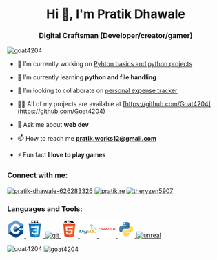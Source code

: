 <h1 align="center">Hi 👋, I'm Pratik Dhawale</h1>
<h3 align="center">Digital Craftsman (Developer/creator/gamer)</h3>

<p align="left"> <img src="https://komarev.com/ghpvc/?username=goat4204&label=Profile%20views&color=0e75b6&style=flat" alt="goat4204" /> </p>

- 🔭 I’m currently working on [Pyhton basics and python projects](https://github.com/Goat4204/FE_2019_PPS_python.git)

- 🌱 I’m currently learning **python and file handling**

- 👯 I’m looking to collaborate on [personal expense tracker](https://github.com/Goat4204/Personal-Expense-Tracker.git)

- 👨‍💻 All of my projects are available at [https://github.com/Goat4204](https://github.com/Goat4204)

- 💬 Ask me about **web dev**

- 📫 How to reach me **pratik.works12@gmail.com**

- ⚡ Fun fact **I love to play games**

<h3 align="left">Connect with me:</h3>
<p align="left">
<a href="https://linkedin.com/in/pratik-dhawale-626283326" target="blank"><img align="center" src="https://raw.githubusercontent.com/rahuldkjain/github-profile-readme-generator/master/src/images/icons/Social/linked-in-alt.svg" alt="pratik-dhawale-626283326" height="30" width="40" /></a>
<a href="https://instagram.com/pratik.re" target="blank"><img align="center" src="https://raw.githubusercontent.com/rahuldkjain/github-profile-readme-generator/master/src/images/icons/Social/instagram.svg" alt="pratik.re" height="30" width="40" /></a>
<a href="https://www.youtube.com/c/theryzen5907" target="blank"><img align="center" src="https://raw.githubusercontent.com/rahuldkjain/github-profile-readme-generator/master/src/images/icons/Social/youtube.svg" alt="theryzen5907" height="30" width="40" /></a>
</p>

<h3 align="left">Languages and Tools:</h3>
<p align="left"> <a href="https://www.w3schools.com/cpp/" target="_blank" rel="noreferrer"> <img src="https://raw.githubusercontent.com/devicons/devicon/master/icons/cplusplus/cplusplus-original.svg" alt="cplusplus" width="40" height="40"/> </a> <a href="https://www.w3schools.com/css/" target="_blank" rel="noreferrer"> <img src="https://raw.githubusercontent.com/devicons/devicon/master/icons/css3/css3-original-wordmark.svg" alt="css3" width="40" height="40"/> </a> <a href="https://git-scm.com/" target="_blank" rel="noreferrer"> <img src="https://www.vectorlogo.zone/logos/git-scm/git-scm-icon.svg" alt="git" width="40" height="40"/> </a> <a href="https://www.w3.org/html/" target="_blank" rel="noreferrer"> <img src="https://raw.githubusercontent.com/devicons/devicon/master/icons/html5/html5-original-wordmark.svg" alt="html5" width="40" height="40"/> </a> <a href="https://www.mysql.com/" target="_blank" rel="noreferrer"> <img src="https://raw.githubusercontent.com/devicons/devicon/master/icons/mysql/mysql-original-wordmark.svg" alt="mysql" width="40" height="40"/> </a> <a href="https://www.oracle.com/" target="_blank" rel="noreferrer"> <img src="https://raw.githubusercontent.com/devicons/devicon/master/icons/oracle/oracle-original.svg" alt="oracle" width="40" height="40"/> </a> <a href="https://www.python.org" target="_blank" rel="noreferrer"> <img src="https://raw.githubusercontent.com/devicons/devicon/master/icons/python/python-original.svg" alt="python" width="40" height="40"/> </a> <a href="https://unrealengine.com/" target="_blank" rel="noreferrer"> <img src="https://raw.githubusercontent.com/kenangundogan/fontisto/036b7eca71aab1bef8e6a0518f7329f13ed62f6b/icons/svg/brand/unreal-engine.svg" alt="unreal" width="40" height="40"/> </a> </p>

<p><img align="left" src="https://github-readme-stats.vercel.app/api/top-langs?username=goat4204&show_icons=true&locale=en&layout=compact" alt="goat4204" /></p>

<p>&nbsp;<img align="center" src="https://github-readme-stats.vercel.app/api?username=goat4204&show_icons=true&locale=en" alt="goat4204" /></p>

